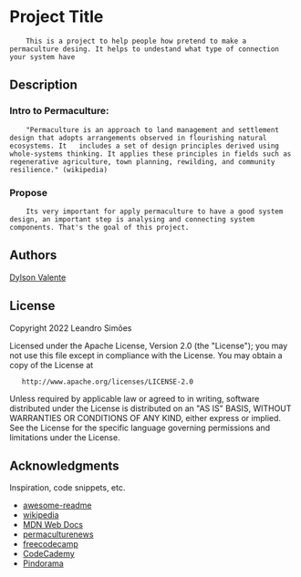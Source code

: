 # Project Title

        This is a project to help people how pretend to make a permaculture desing. It helps to undestand what type of connection your system have

## Description

### Intro to Permaculture:
        
        "Permaculture is an approach to land management and settlement design that adopts arrangements observed in flourishing natural ecosystems. It   includes a set of design principles derived using whole-systems thinking. It applies these principles in fields such as regenerative agriculture, town planning, rewilding, and community resilience." (wikipedia)

### Propose

        Its very important for apply permaculture to have a good system design, an important step is analysing and connecting system components. That's the goal of this project.

## Authors

[Dylson Valente](https://github.com/n370)

## License

   Copyright 2022 Leandro Simões

   Licensed under the Apache License, Version 2.0 (the "License");
   you may not use this file except in compliance with the License.
   You may obtain a copy of the License at

       http://www.apache.org/licenses/LICENSE-2.0

   Unless required by applicable law or agreed to in writing, software
   distributed under the License is distributed on an "AS IS" BASIS,
   WITHOUT WARRANTIES OR CONDITIONS OF ANY KIND, either express or implied.
   See the License for the specific language governing permissions and
   limitations under the License.


## Acknowledgments

Inspiration, code snippets, etc.
* [awesome-readme](https://github.com/matiassingers/awesome-readme)
* [wikipedia](https://en.wikipedia.org/wiki/Permaculture)
* [MDN Web Docs](https://developer.mozilla.org/)
* [permaculturenews](https://www.permaculturenews.org/)
* [freecodecamp](https://www.freecodecamp.org/)
* [CodeCademy](https://www.codecademy.com/)
* [Pindorama](https://pindorama.org.br/)